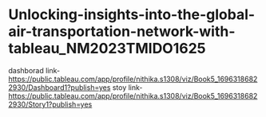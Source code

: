 # Unlocking-insights-into-the-global-air-transportation-network-with-tableau_NM2023TMIDO1625

dashborad link-https://public.tableau.com/app/profile/nithika.s1308/viz/Book5_16963186822930/Dashboard1?publish=yes
stoy link-https://public.tableau.com/app/profile/nithika.s1308/viz/Book5_16963186822930/Story1?publish=yes
